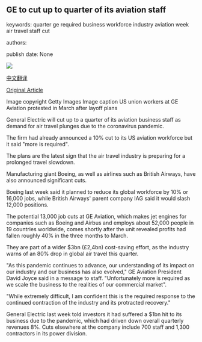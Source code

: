 ## GE to cut up to quarter of its aviation staff

keywords: quarter ge required business workforce industry aviation week air travel staff cut

authors: 

publish date: None

![](https://ichef.bbci.co.uk/news/1024/branded_news/3657/production/_112111931_gettyimages-1208730724.jpg)

[中文翻译](GE%20to%20cut%20up%20to%20quarter%20of%20its%20aviation%20staff_zh.md)

[Original Article](https://www.bbc.com/news/business-52537936)

Image copyright Getty Images Image caption US union workers at GE Aviation protested in March after layoff plans

General Electric will cut up to a quarter of its aviation business staff as demand for air travel plunges due to the coronavirus pandemic.

The firm had already announced a 10% cut to its US aviation workforce but it said "more is required".

The plans are the latest sign that the air travel industry is preparing for a prolonged travel slowdown.

Manufacturing giant Boeing, as well as airlines such as British Airways, have also announced significant cuts.

Boeing last week said it planned to reduce its global workforce by 10% or 16,000 jobs, while British Airways' parent company IAG said it would slash 12,000 positions.

The potential 13,000 job cuts at GE Aviation, which makes jet engines for companies such as Boeing and Airbus and employs about 52,000 people in 19 countries worldwide, comes shortly after the unit revealed profits had fallen roughly 40% in the three months to March.

They are part of a wider $3bn (£2,4bn) cost-saving effort, as the industry warns of an 80% drop in global air travel this quarter.

"As this pandemic continues to advance, our understanding of its impact on our industry and our business has also evolved," GE Aviation President David Joyce said in a message to staff. "Unfortunately more is required as we scale the business to the realities of our commercial market".

"While extremely difficult, I am confident this is the required response to the continued contraction of the industry and its protracted recovery."

General Electric last week told investors it had suffered a $1bn hit to its business due to the pandemic, which had driven down overall quarterly revenues 8%. Cuts elsewhere at the company include 700 staff and 1,300 contractors in its power division.